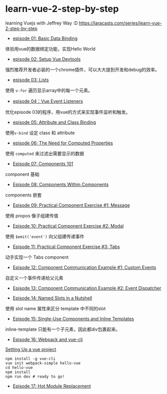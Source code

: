 # learn-vue-2-step-by-step
learning Vuejs with Jeffrey Way :D https://laracasts.com/series/learn-vue-2-step-by-step

- [episode 01: Basic Data Binding](https://laracasts.com/series/learn-vue-2-step-by-step/episodes/1)

体验用vue的数据绑定功能，实现Hello World

- [episode 02: Setup Vue Devtools](https://laracasts.com/series/learn-vue-2-step-by-step/episodes/2)

强烈推荐开发者必装的一个chrome插件，可以大大提到开发和debug的效率。

- [episode 03: Lists](https://laracasts.com/series/learn-vue-2-step-by-step/episodes/3)

使用 `v-for` 遍历显示array中的每一个元素。

- [episode 04：Vue Event Listeners](https://laracasts.com/series/learn-vue-2-step-by-step/episodes/4)

优化episode 03的程序，用vue的方式来实现事件监听和触发。

- [episode 05: Attribute and Class Binding](https://laracasts.com/series/learn-vue-2-step-by-step/episodes/5)

使用`v-bind` 设定 class 和 attribute

- [episode 06: The Need for Computed Properties](https://laracasts.com/series/learn-vue-2-step-by-step/episodes/6)

使用 `computed` 来过滤出需要显示的数据

- [Episode 07: Components 101](https://laracasts.com/series/learn-vue-2-step-by-step/episodes/7)

component 基础

- [Episode 08: Components Within Components](https://laracasts.com/series/learn-vue-2-step-by-step/episodes/8)

components 嵌套

- [Episode 09: Practical Component Exercise #1: Message](https://laracasts.com/series/learn-vue-2-step-by-step/episodes/9)

使用 propos 像子组建传值

- [Episode 10: Practical Component Exercise #2: Modal](https://laracasts.com/series/learn-vue-2-step-by-step/episodes/10)

使用 `$emit('event')` 向父组建传递事件

- [Episode 11: Practical Component Exercise #3: Tabs](https://laracasts.com/series/learn-vue-2-step-by-step/episodes/11)

动手实现一个 Tabs component

- [Episode 12: Component Communication Example #1: Custom Events](https://laracasts.com/series/learn-vue-2-step-by-step/episodes/12)

自定义一个事件传递给父元素

- [Episode 13: Component Communication Example #2: Event Dispatcher](https://laracasts.com/series/learn-vue-2-step-by-step/episodes/13)

- [Episode 14: Named Slots in a Nutshell](https://laracasts.com/series/learn-vue-2-step-by-step/episodes/14)

使用 slot name 属性来区分 template 中不同的slot

- [Episode 15: Single-Use Components and Inline Templates](https://laracasts.com/series/learn-vue-2-step-by-step/episodes/15)

inline-template 只能有一个子元素，因此都div包裹起来。

- [Episode 16: Webpack and vue-cli](https://laracasts.com/series/learn-vue-2-step-by-step/episodes/16)

[Setting Up a vue project](http://vue-loader.vuejs.org/en/start/setup.html)

```shell
npm install -g vue-cli
vue init webpack-simple hello-vue
cd hello-vue
npm install
npm run dev # ready to go!
```
- [Episode 17: Hot Module Replacement](https://laracasts.com/series/learn-vue-2-step-by-step/episodes/17)
